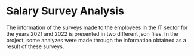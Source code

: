 # Salary Survey Analysis

The information of the surveys made to the employees in the IT sector for the years 2021 and 2022 is presented in two different json files. In the project, some analyzes were made through the information obtained as a result of these surveys.
